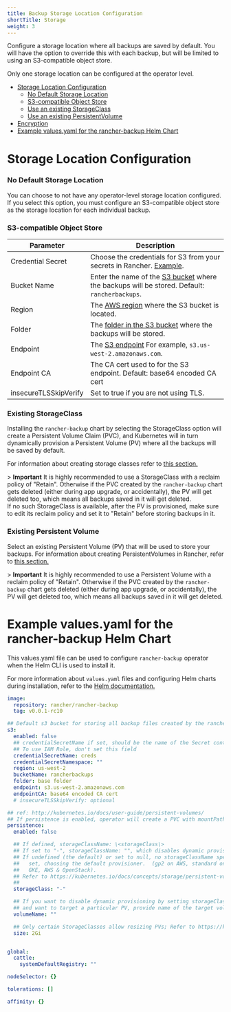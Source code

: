 ```yaml
---
title: Backup Storage Location Configuration
shortTitle: Storage
weight: 3
---
```


Configure a storage location where all backups are saved by default. You will have the option to override this with each backup, but will be limited to using an S3-compatible object store.

Only one storage location can be configured at the operator level.

- [Storage Location Configuration](#storage-location-configuration)
  - [No Default Storage Location](#no-default-storage-location)
  - [S3-compatible Object Store](#s3-compatible-object-store)
  - [Use an existing StorageClass](#existing-storageclass)
  - [Use an existing PersistentVolume](#existing-persistent-volume)
- [Encryption](#encryption)
- [Example values.yaml for the rancher-backup Helm Chart](#example-values-yaml-for-the-rancher-backup-helm-chart)

# Storage Location Configuration

### No Default Storage Location

You can choose to not have any operator-level storage location configured. If you select this option, you must configure an S3-compatible object store as the storage location for each individual backup.

### S3-compatible Object Store

| Parameter | Description |
| -------------- | -------------- |
| Credential Secret | Choose the credentials for S3 from your secrets in Rancher. [Example](https://rancher.com/docs/rancher/v2.6/en/backups/examples/#example-credential-secret-for-storing-backups-in-s3). |
| Bucket Name | Enter the name of the [S3 bucket](https://docs.aws.amazon.com/AmazonS3/latest/dev/UsingBucket.html) where the backups will be stored. Default: `rancherbackups`. |
| Region | The [AWS region](https://aws.amazon.com/about-aws/global-infrastructure/regions_az/) where the S3 bucket is located. |
| Folder | The [folder in the S3 bucket](https://docs.aws.amazon.com/AmazonS3/latest/user-guide/using-folders.html) where the backups will be stored. |
| Endpoint | The [S3 endpoint](https://docs.aws.amazon.com/general/latest/gr/s3.html) For example, `s3.us-west-2.amazonaws.com`. |
| Endpoint CA | The CA cert used to for the S3 endpoint. Default: base64 encoded CA cert |
| insecureTLSSkipVerify | Set to true if you are not using TLS. |

### Existing StorageClass

Installing the `rancher-backup` chart by selecting the StorageClass option will create a Persistent Volume Claim (PVC), and Kubernetes will in turn dynamically provision a Persistent Volume (PV) where all the backups will be saved by default.

For information about creating storage classes refer to [this section.](https://rancher.com/docs/rancher/v2.6/en/cluster-admin/volumes-and-storage/provisioning-new-storage/)

\> **Important**
It is highly recommended to use a StorageClass with a reclaim policy of "Retain". Otherwise if the PVC created by the `rancher-backup` chart gets deleted (either during app upgrade, or accidentally), the PV will get deleted too, which means all backups saved in it will get deleted.  
If no such StorageClass is available, after the PV is provisioned, make sure to edit its reclaim policy and set it to "Retain" before storing backups in it.

### Existing Persistent Volume

Select an existing Persistent Volume (PV) that will be used to store your backups. For information about creating PersistentVolumes in Rancher, refer to [this section.](https://rancher.com/docs/rancher/v2.6/en/cluster-admin/volumes-and-storage/attaching-existing-storage/#2-add-a-persistent-volume-that-refers-to-the-persistent-storage)

\> **Important**
It is highly recommended to use a Persistent Volume with a reclaim policy of "Retain". Otherwise if the PVC created by the `rancher-backup` chart gets deleted (either during app upgrade, or accidentally), the PV will get deleted too, which means all backups saved in it will get deleted.  


# Example values.yaml for the rancher-backup Helm Chart


This values.yaml file can be used to configure `rancher-backup` operator when the Helm CLI is used to install it.

For more information about `values.yaml` files and configuring Helm charts during installation, refer to the [Helm documentation.](https://helm.sh/docs/intro/using_helm/#customizing-the-chart-before-installing)

```yaml
image:
  repository: rancher/rancher-backup
  tag: v0.0.1-rc10

## Default s3 bucket for storing all backup files created by the rancher-backup operator
s3:
  enabled: false
  ## credentialSecretName if set, should be the name of the Secret containing AWS credentials.
  ## To use IAM Role, don't set this field
  credentialSecretName: creds 
  credentialSecretNamespace: ""
  region: us-west-2
  bucketName: rancherbackups
  folder: base folder
  endpoint: s3.us-west-2.amazonaws.com
  endpointCA: base64 encoded CA cert
  # insecureTLSSkipVerify: optional

## ref: http://kubernetes.io/docs/user-guide/persistent-volumes/
## If persistence is enabled, operator will create a PVC with mountPath /var/lib/backups
persistence: 
  enabled: false

  ## If defined, storageClassName: \<storageClass\>
  ## If set to "-", storageClassName: "", which disables dynamic provisioning
  ## If undefined (the default) or set to null, no storageClassName spec is
  ##   set, choosing the default provisioner.  (gp2 on AWS, standard on
  ##   GKE, AWS & OpenStack). 
  ## Refer to https://kubernetes.io/docs/concepts/storage/persistent-volumes/#class-1
  ##
  storageClass: "-"

  ## If you want to disable dynamic provisioning by setting storageClass to "-" above, 
  ## and want to target a particular PV, provide name of the target volume 
  volumeName: ""

  ## Only certain StorageClasses allow resizing PVs; Refer to https://kubernetes.io/blog/2018/07/12/resizing-persistent-volumes-using-kubernetes/
  size: 2Gi


global:
  cattle:
    systemDefaultRegistry: ""

nodeSelector: {}

tolerations: []

affinity: {}
```
